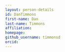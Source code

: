 ```yaml
---
layout: person-details
id: DanTimmons
first-name: Dan
last-name: Timmons
affiliation:
homepage:
github_username: timmonsd
orcid:
---
```

